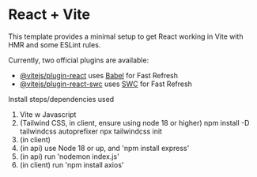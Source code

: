 # React + Vite

This template provides a minimal setup to get React working in Vite with HMR and some ESLint rules.

Currently, two official plugins are available:

- [@vitejs/plugin-react](https://github.com/vitejs/vite-plugin-react/blob/main/packages/plugin-react/README.md) uses [Babel](https://babeljs.io/) for Fast Refresh
- [@vitejs/plugin-react-swc](https://github.com/vitejs/vite-plugin-react-swc) uses [SWC](https://swc.rs/) for Fast Refresh


Install steps/dependencies used

1) Vite w Javascript
2) (Tailwind CSS, in client, ensure using node 18 or higher) 
    npm install -D tailwindcss autoprefixer
    npx tailwindcss init
3) (in client) 
4) (in api) use Node 18 or up, and 'npm install express'
5) (in api) run 'nodemon index.js'
6) (in client) run 'npm install axios'